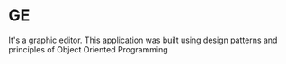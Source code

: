 # GE
It's a graphic editor. This application was built using design patterns and principles of Object Oriented Programming


